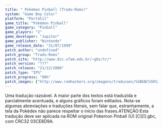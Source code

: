 ```yaml
---
title: " Pokémon Pinball (Tradu-Roms)"
system: "Game Boy Color"
platform: "Portátil"
game_title: "Pokémon Pinball"
game_category: "Pinball"
game_players: "2"
game_developer: "Jupiter"
game_publisher: "Nintendo"
game_release_date: "31/07/1999"
patch_author: "undefined"
patch_group: "Tradu-Roms"
patch_site: "http://www.dcc.ufam.edu.br/~gbs/tr/"
patch_version: "???"
patch_release: "21/12/2000"
patch_type: "IPS"
patch_progress: "90%"
patch_images: ["http://www.romhackers.org/imagens/traducoes/%5BGBC%5D%20Pok%C3%A9mon%20Pinball%20-%20Tradu-Roms%20-%201.png","http://www.romhackers.org/imagens/traducoes/%5BGBC%5D%20Pok%C3%A9mon%20Pinball%20-%20Tradu-Roms%20-%202.png","http://www.romhackers.org/imagens/traducoes/%5BGBC%5D%20Pok%C3%A9mon%20Pinball%20-%20Tradu-Roms%20-%203.png"]
---
```

Uma tradução razoável. A maior parte dos textos está traduzida e parcialmente acentuada, e alguns gráficos foram editados. Nota-se algumas abreviações e traduções literais, sem falar que, estranhamente, a tela da Pokédex não parece respeitar o início das frases.ATENÇÃO:Esta tradução deve ser aplicada na ROM original Pokemon Pinball (U) [C][!].gbc, com CRC32 03CE8D9A.